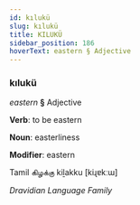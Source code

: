 ```yaml
---
id: kılukü
slug: kılukü
title: KILUKÜ
sidebar_position: 186
hoverText: eastern § Adjective
---
```


### kılukü

*eastern* **§** Adjective

**Verb**: to be eastern

**Noun**: easterliness

**Modifier**: eastern

Tamil கிழக்கு kiḻakku [kiɻɐkːɯ]

*Dravidian Language Family*